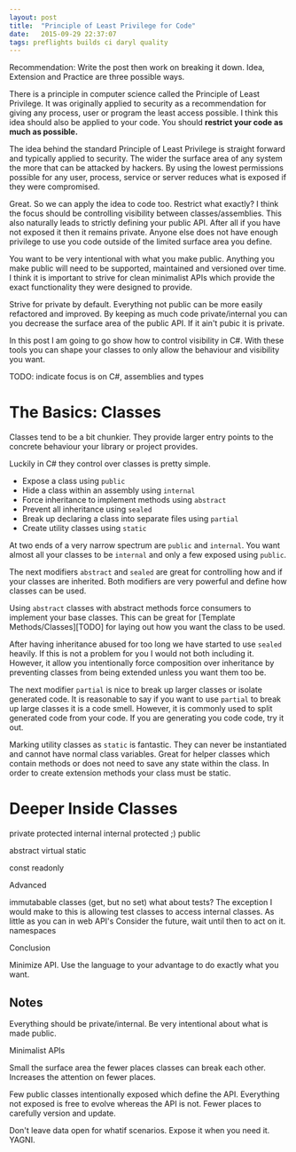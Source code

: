 ```yaml
---
layout: post
title:  "Principle of Least Privilege for Code"
date:   2015-09-29 22:37:07
tags: preflights builds ci daryl quality
---
```


Recommendation: Write the post then work on breaking it down. Idea, Extension and Practice are three possible ways.

There is a principle in computer science called the Principle of Least
Privilege. It was originally applied to security as a recommendation for
giving any process, user or program the least access possible. I think this
idea should also be applied to your code. You should **restrict your code as
much as possible.**

The idea behind the standard Principle of Least Privilege is straight forward
and typically applied to security. The wider the surface area of any system the
more that can be attacked by hackers. By using the lowest permissions possible
for any user, process, service or server reduces what is exposed if they were
compromised.

Great. So we can apply the idea to code too. Restrict what exactly? I think the focus should be controlling
visibility between classes/assemblies. This also naturally leads to strictly
defining your public API. After all if you have not exposed it then it remains
private. Anyone else does not have enough privilege to use you code outside of
the limited surface area you define.

You want to be very intentional with what you make public. Anything you make
public will need to be supported, maintained and versioned over time. I think
it is important to strive for clean minimalist APIs which provide the exact
functionality they were designed to provide.

Strive for private by default. Everything not public can be more easily
refactored and improved. By keeping as much code private/internal you can you
decrease the surface area of the public API. If it ain't pubic it is private.

In this post I am going to go show how to control visibility in C#. With these
tools you can shape your classes to only allow the behaviour and visibility you
want.

TODO: indicate focus is on C#, assemblies and types

The Basics: Classes
===============================================================================

Classes tend to be a bit chunkier. They provide larger entry points to the
concrete behaviour your library or project provides.

Luckily in C# they control over classes is pretty simple. 

* Expose a class using ``public``
* Hide a class within an assembly using ``internal``
* Force inheritance to implement methods using ``abstract``
* Prevent all inheritance using ``sealed``
* Break up declaring a class into separate files using ``partial``
* Create utility classes using ``static``

At two ends of a very narrow spectrum are ``public`` and ``internal``. You want
almost all your classes to be ``internal`` and only a few exposed using
``public``.

The next modifiers ``abstract`` and ``sealed`` are great for controlling how
and if your classes are inherited. Both modifiers are very powerful and define
how classes can be used.

Using ``abstract`` classes with abstract methods force
consumers to implement your base classes. This can be great for [Template Methods/Classes][TODO]
for laying out how you want the class to be used.

After having inheritance
abused for too long we have started to use ``sealed`` heavily. If this is not a
problem for you I would not both including it. However, it allow you
intentionally force composition over inheritance by preventing classes from
being extended unless you want them too be.

The next modifier ``partial`` is nice to break up larger classes or isolate
generated code. It is reasonable to say if you want to use ``partial`` to break
up large classes it is a code smell. However, it is commonly used to split
generated code from your code. If you are generating you code code, try it out.

Marking utility classes as ``static`` is fantastic. They can never be
instantiated and cannot have normal class variables. Great for helper classes
which contain methods or does not need to save any state within the class. In
order to create extension methods your class must be static.

Deeper Inside Classes
===============================================================================

private
protected
internal
internal protected ;)
public

abstract
virtual
static

const
readonly

Advanced

immutabable classes (get, but no set)
what about tests? The exception I would make to this is allowing test classes to access internal classes.
As little as you can in web API's
Consider the future, wait until then to act on it.
namespaces

Conclusion

Minimize API. Use the language to your advantage to do exactly what you want.

Notes
-------------------------------------------------------------------------------

Everything should be private/internal.
Be very intentional about what is made public.

Minimalist APIs

Small the surface area the fewer places classes can break each other.
Increases the attention on fewer places.

Few public classes intentionally exposed which define the API. Everything not exposed is free to evolve whereas the API is not.
Fewer places to carefully version and update.

Don't leave data open for whatif scenarios. Expose it when you need it. YAGNI.